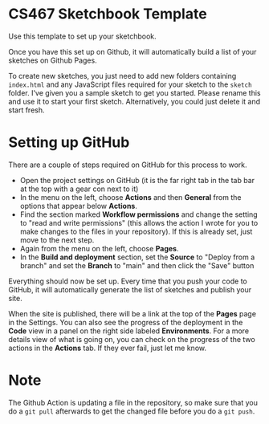 # CS467 Sketchbook Template

Use this template to set up your sketchbook. 

Once you have this set up on Github, it will automatically build a list of your sketches on Github Pages.

To create new sketches, you just need to add new folders containing `index.html` and any JavaScript files required for your sketch to the `sketch` folder. I've given you a sample sketch to get you started. Please rename this and use it to start your first sketch. Alternatively, you could just delete it and start fresh. 


# Setting up GitHub

There are a couple of steps required on GitHub for this process to work.

- Open the project settings on GitHub (it is the far right tab in the tab bar at the top with a gear con next to it)
- In the menu on the left, choose **Actions** and then **General** from the options that appear below **Actions**.
- Find the section marked **Workflow permissions** and change the setting to "read and write permissions" (this allows the action I wrote for you to make changes to the files in your repository). If this is already set, just move to the next step.
- Again from the menu on the left, choose **Pages**.
- In the **Build and deployment** section, set the **Source** to "Deploy from a branch" and set the **Branch** to "main" and then click the "Save" button


Everything should now be set up. Every time that you push your code to GitHub, it will automatically generate the list of sketches and publish your site. 

When the site is published, there will be a link at the top of the **Pages** page in the Settings. You can also see the progress of the deployment in the **Code** view in a panel on the right side labeled **Environments**. For a more details view of what is going on, you can check on the progress of the two actions in the **Actions** tab. If they ever fail, just let me know. 

# Note

The Github Action is updating a file in the repository, so make sure that you do a `git pull` afterwards to get the changed file before you do a `git push`.